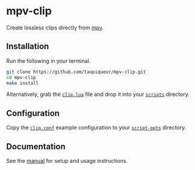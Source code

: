 # mpv-clip

Create lossless clips directly from [mpv].

[mpv]: https://mpv.io

## Installation

Run the following in your terminal.

``` sh
git clone https://github.com/taupiqueur/mpv-clip.git
cd mpv-clip
make install
```

Alternatively, grab the [`clip.lua`] file and drop it into your [`scripts`] directory.

[`clip.lua`]: scripts/clip.lua
[`scripts`]: https://mpv.io/manual/master/#files-~/-config/mpv/scripts/

## Configuration

Copy the [`clip.conf`] example configuration to your [`script-opts`] directory.

[`clip.conf`]: script-opts/clip.conf
[`script-opts`]: https://mpv.io/manual/master/#files-~/-config/mpv/script-opts/

## Documentation

See the [manual] for setup and usage instructions.

[Manual]: docs/manual.md
